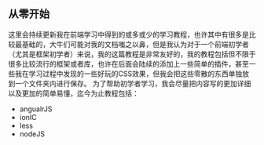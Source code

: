 ## 从零开始
这里会持续更新我在前端学习中得到的或多或少的学习教程，也许其中有很多是比较最基础的，大牛们可能对我的文档嗤之以鼻，但是我认为对于一个前端初学者（尤其是框架初学者）来说，我的这篇教程是非常友好的，我的教程包括但不限于很多比较流行的框架或者库，也许在后面会陆续的添加上一些简单的插件，甚至一些我在学习过程中发现的一些好玩的CSS效果，但我会把这些零散的东西单独放到一个文件夹内进行保存。
为了帮助初学者学习，我会尽量把内容写的更加详细以及更加的简单易懂，迄今为止教程包括：
- angualrJS
- ionIC
- less
- nodeJS
